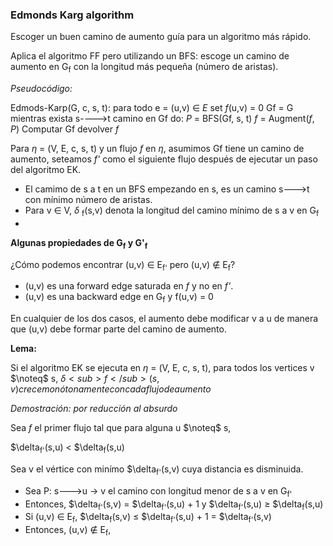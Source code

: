 ### Edmonds Karg algorithm

Escoger un buen camino de aumento guía para un algoritmo más rápido. 

Aplica el algoritmo FF pero utilizando un BFS: escoge un camino de aumento en G<sub>f</sub> con la longitud más pequeña (número de aristas). 

*Pseudocódigo:*

  Edmods-Karp(G, c, s, t):
    para todo e = (u,v) ∈ *E* set *f*(u,v) = 0
    Gf = G
    mientras exista s---->t camino en Gf do:
      *P* = BFS(Gf, s, t)
      *f* = Augment(*f*, *P*)
      Computar Gf
    devolver *f*

Para $\eta$ = (V, E, c, s, t) y un flujo *f* en $\eta$, asumimos Gf tiene un camino de aumento, seteamos *f'* como el siguiente flujo después de ejecutar un paso del algoritmo EK.

- El camimo de s a t en un BFS empezando en s, es un camino s--->t con mínimo número de aristas. 
- Para v ∈ V, $\delta$ <sub>f</sub>(s,v) denota la longitud del camino mínimo de s a v en G<sub>f</sub>
-

**Algunas propiedades de G<sub>f</sub> y G'<sub>f</sub>**

¿Cómo podemos encontrar (u,v) ∈ E<sub>f'</sub> pero (u,v) $\notin$ E<sub>f</sub>?
  - (u,v) es una forward edge saturada en *f* y no en *f'*. 
  - (u,v) es una backward edge en G<sub>f</sub> y f(u,v) = 0

En cualquier de los dos casos, el aumento debe modificar v a u de manera que (u,v) debe formar parte del camino de aumento.

**Lema:**

Si el algoritmo EK se ejecuta en $\eta$ = (V, E, c, s, t), para todos los vertices v $\noteq$ s, $\delta<sub>f</sub>(s,v) crece monótonamente con cada flujo de aumento$

*Demostración: por reducción al absurdo*

Sea *f* el primer flujo tal que para alguna u $\noteq$ s,

$\delta<sub>f'</sub>(s,u) < $\delta<sub>f</sub>(s,u)

Sea v el vértice con minímo $\delta<sub>f'</sub>(s,v) cuya distancia es disminuida.

- Sea P: s--->u → v el camino con longitud menor de s a v en G<sub>f'</sub>
- Entonces, $\delta<sub>f'</sub>(s,v) = $\delta<sub>f'</sub>(s,u) + 1 y $\delta<sub>f'</sub>(s,u) $\geq$ $\delta<sub>f</sub>(s,u)
- Si (u,v) ∈ E<sub>f</sub>, $\delta<sub>f</sub>(s,v) $\leq$ $\delta<sub>f'</sub>(s,u) + 1 = $\delta<sub>f'</sub>(s,v)
- Entonces, (u,v) $\notin$ E<sub>f</sub>,

